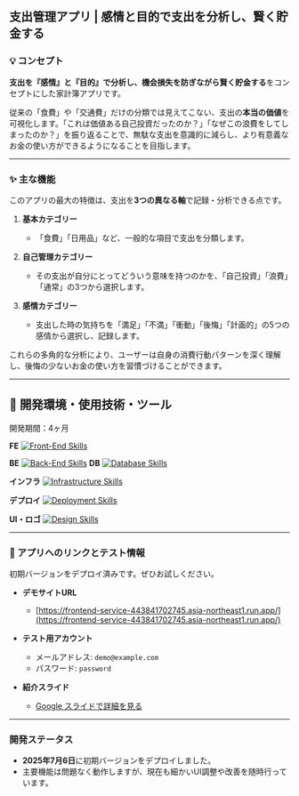 ## 支出管理アプリ | 感情と目的で支出を分析し、賢く貯金する

### 💡 コンセプト

**支出を『感情』と『目的』で分析し、機会損失を防ぎながら賢く貯金する**をコンセプトにした家計簿アプリです。

従来の「食費」や「交通費」だけの分類では見えてこない、支出の**本当の価値**を可視化します。「これは価値ある自己投資だったのか？」「なぜこの浪費をしてしまったのか？」を振り返ることで、無駄な支出を意識的に減らし、より有意義なお金の使い方ができるようになることを目指します。

---

### ✨ 主な機能

このアプリの最大の特徴は、支出を**3つの異なる軸**で記録・分析できる点です。

1.  **基本カテゴリー**
    * 「食費」「日用品」など、一般的な項目で支出を分類します。

2.  **自己管理カテゴリー**
    * その支出が自分にとってどういう意味を持つのかを、「自己投資」「浪費」「通常」の3つから選択します。

3.  **感情カテゴリー**
    * 支出した時の気持ちを「満足」「不満」「衝動」「後悔」「計画的」の5つの感情から選択し、記録します。

これらの多角的な分析により、ユーザーは自身の消費行動パターンを深く理解し、後悔の少ないお金の使い方を習慣づけることができます。

---
## 🚙 開発環境・使用技術・ツール

開発期間：4ヶ月

**FE**
[![Front-End Skills](https://skillicons.dev/icons?i=ts,nextjs,react,recoil)](https://skillicons.dev)

**BE**
[![Back-End Skills](https://skillicons.dev/icons?i=php,laravel)](https://skillicons.dev)
**DB**
[![Database Skills](https://skillicons.dev/icons?i=mysql)](https://skillicons.dev)

**インフラ**
[![Infrastructure Skills](https://skillicons.dev/icons?i=docker,github,git,vscode)](https://skillicons.dev)

**デプロイ**
[![Deployment Skills](https://skillicons.dev/icons?i=gcp)](https://skillicons.dev)

**UI・ロゴ**
[![Design Skills](https://skillicons.dev/icons?i=figma)](https://skillicons.dev)

---
### 🚀 アプリへのリンクとテスト情報

初期バージョンをデプロイ済みです。ぜひお試しください。

* **デモサイトURL**
    * [https://frontend-service-443841702745.asia-northeast1.run.app/](https://frontend-service-443841702745.asia-northeast1.run.app/)

* **テスト用アカウント**
    * メールアドレス: `demo@example.com`
    * パスワード: `password`

* **紹介スライド**
    * [Google スライドで詳細を見る](https://docs.google.com/presentation/d/1kCcJwa1iQasOiDPaC54EaOCUNQDbPzyXZVMxWLYixso/edit?usp=sharing)

---

### 開発ステータス

* **2025年7月6日**に初期バージョンをデプロイしました。
* 主要機能は問題なく動作しますが、現在も細かいUI調整や改善を随時行っています。
